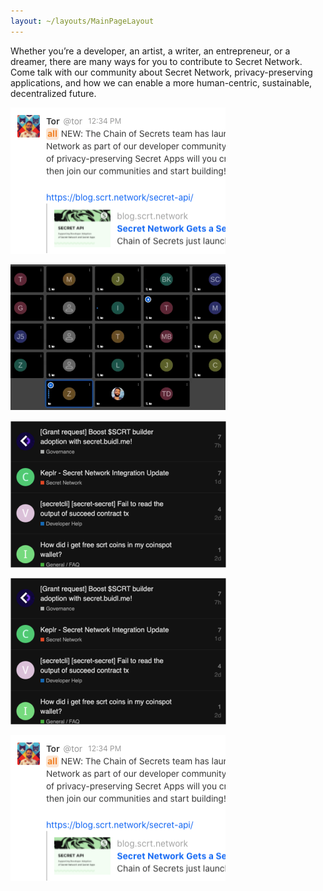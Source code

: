 ```yaml
---
layout: ~/layouts/MainPageLayout
---
```


<template v-slot:title>

## Community

</template>

<slim-column>

Whether you’re a developer, an artist, a writer, an entrepreneur, or a dreamer, there are many ways for you to contribute to Secret Network. Come talk with our community about Secret Network, privacy-preserving applications, and how we can enable a more human-centric, sustainable, decentralized future.

</slim-column>

<card-holder>

<card>

<template v-slot:header>

#### Foundation

</template>

<template v-slot:footer>

[Join the conversation]()

</template>

![Foundation](./img/foundation.png)

</card>

<card>

<template v-slot:header>

#### Committees

</template>

<template v-slot:footer>

[Join a Committee]()

</template>

![Foundation](./img/committees.png)

</card>

<card>

<template v-slot:header>

#### Secret Forum

</template>

<template v-slot:footer>

[Join the discusion]()

</template>

![Foundation](./img/secret-forum.png)

</card>

<card>

<template v-slot:header>

#### Official Blog

</template>

<template v-slot:footer>

[Join a Committee]()

</template>

![Join us and get all the secrets](./img/secret-forum.png)

</card>

<card>

<template v-slot:header>

#### Rocket Chat

</template>

<template v-slot:footer>

[Join a Committee]()

</template>

![Join the conversation](./img/rocket-chat.png)

</card>

</card-holder>
